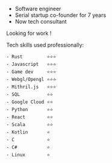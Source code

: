 - Software engineer
- Serial startup co-founder for 7 years
- Now tech consultant

Looking for work ! 

Tech skills used professionally: 
```
- Rust         ⭐⭐⭐
- Javascript   ⭐⭐⭐
- Game dev     ⭐⭐⭐
- Webgl/Opengl ⭐⭐⭐
- Mithril.js   ⭐⭐⭐
- SQL          ⭐⭐
- Google Cloud ⭐⭐
- Python       ⭐⭐
- React        ⭐⭐
- Scala        ⭐⭐
- Kotlin       ⭐
- C            ⭐
- C#           ⭐
- Linux        ⭐
```



<!--
**Ruddle/Ruddle** is a ✨ _special_ ✨ repository because its `README.md` (this file) appears on your GitHub profile.

Here are some ideas to get you started:

- 🔭 I’m currently working on ...
- 🌱 I’m currently learning ...
- 👯 I’m looking to collaborate on ...
- 🤔 I’m looking for help with ...
- 💬 Ask me about ...
- 📫 How to reach me: ...
- 😄 Pronouns: ...
- ⚡ Fun fact: ...
-->
